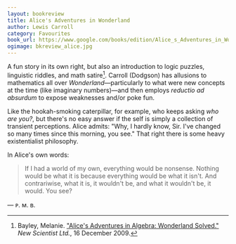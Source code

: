 ```yaml
---
layout: bookreview
title: Alice's Adventures in Wonderland
author: Lewis Carroll
category: Favourites
book_url: https://www.google.com/books/edition/Alice_s_Adventures_in_Wonderland/AjIWAAAAYAAJ?hl=en&gbpv=0
ogimage: bkreview_alice.jpg
---
```

A fun story in its own right, but also an introduction to logic puzzles, linguistic riddles, and math satire[^1]. Carroll (Dodgson) has allusions to mathematics all over *Wonderland*—particularly to what were new concepts at the time (like imaginary numbers)—and then employs *reductio ad absurdum* to expose weaknesses and/or poke fun.

[^1]: Bayley, Melanie. ["Alice's Adventures in Algebra: Wonderland Solved."](https://www.newscientist.com/article/mg20427391-600-alices-adventures-in-algebra-wonderland-solved/) *New Scientist Ltd.*, 16 December 2009.

Like the hookah-smoking caterpillar, for example, who keeps asking *who are you?*, but there's no easy answer if the self is simply a collection of transient perceptions. Alice admits: "Why, I hardly know, Sir. I've changed so many times since this morning, you see." That right there is some heavy existentialist philosophy.

In Alice's own words:

> If I had a world of my own, everything would be nonsense. Nothing would be what it is because everything would be what it isn't. And contrariwise, what it is, it wouldn't be, and what it wouldn't be, it would. You see?

— ᴘ. ᴍ. ʙ.